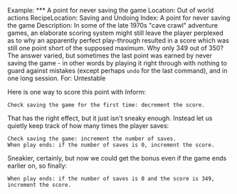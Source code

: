 Example: *** A point for never saving the game
Location: Out of world actions
RecipeLocation: Saving and Undoing
Index: A point for never saving the game
Description: In some of the late 1970s "cave crawl" adventure games, an elaborate scoring system might still leave the player perplexed as to why an apparently perfect play-through resulted in a score which was still one point short of the supposed maximum. Why only 349 out of 350? The answer varied, but sometimes the last point was earned by never saving the game - in other words by playing it right through with nothing to guard against mistakes (except perhaps ``undo`` for the last command), and in one long session.
For: Untestable

  
Here is one way to score this point with Inform:

  

``` inform7
Check saving the game for the first time: decrement the score.
```

  
That has the right effect, but it just isn't sneaky enough. Instead let us quietly keep track of how many times the player saves:

  

``` inform7
Check saving the game: increment the number of saves.
When play ends: if the number of saves is 0, increment the score.
```

  
Sneakier, certainly, but now we could get the bonus even if the game ends earlier on, so finally:

  

``` inform7
When play ends: if the number of saves is 0 and the score is 349, increment the score.
```

